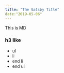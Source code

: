 ```yaml
---
title: "The Gatsby Title"
date:"2019-05-06"
---
```


This is MD

### h3 like

- ul
- li
- end li
- end ul
